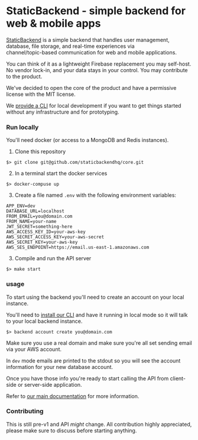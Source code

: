 # StaticBackend - simple backend for web & mobile apps

[StaticBackend](https://staticbackend.com) is a simple backend that handles 
user management, database, file storage, and real-time experiences via  
channel/topic-based communication for web and mobile applications.

You can think of it as a lightweight Firebase replacement you may self-host. No 
vendor lock-in, and your data stays in your control. You may contribute to the 
product.

We've decided to open the core of the product and have a permissive license 
with the MIT license.

We [provide a CLI](https://staticbackend.com/getting-started/) for local 
development if you want to get things started without any infrastructure and 
for prototyping. 

### Run locally

You'll need docker (or access to a MongoDB and Redis instances).

1. Clone this repository

```shell
$> git clone git@github.com/staticbackendhq/core.git
```

2. In a terminal start the docker services

```shell
$> docker-compuse up
```

3. Create a file named `.env` with the following environment variables:

```
APP_ENV=dev
DATABASE_URL=localhost
FROM_EMAIL=you@domain.com
FROM_NAME=your-name
JWT_SECRET=something-here
AWS_ACCESS_KEY_ID=your-aws-key
AWS_SECRET_ACCESS_KEY=your-aws-secret
AWS_SECRET_KEY=your-aws-key
AWS_SES_ENDPOINT=https://email.us-east-1.amazonaws.com
```

3. Compile and run the API server

```shell
$> make start
```

### usage

To start using the backend you'll need to create an account on your local 
instance.

You'll need to [install our CLI](https://staticbackend.com/getting-started/) and 
have it running in local mode so it will talk to your local backend instance.

```shell
$> backend account create you@domain.com
```

Make sure you use a real domain and make sure you're all set sending email 
via your AWS account.

In `dev` mode emails are printed to the stdout so you will see the account 
information for your new database account.

Once you have those info you're ready to start calling the API from client-side 
or server-side application.

Refer to [our main documentation](https://staticbackend.com/docs/) for more 
information.

### Contributing

This is still pre-v1 and API _might_ change. All contribution highly appreciated, 
please make sure to discuss before starting anything.
